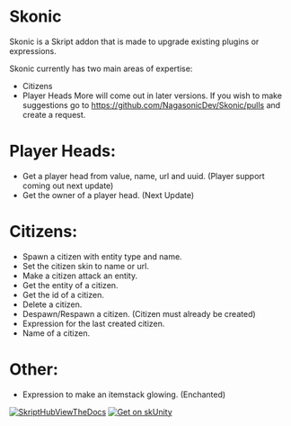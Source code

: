 # Skonic
Skonic is a Skript addon that is made to upgrade existing plugins or expressions.

Skonic currently has two main areas of expertise:
- Citizens
- Player Heads
More will come out in later versions. If you wish to make suggestions go to https://github.com/NagasonicDev/Skonic/pulls and create a request.

# Player Heads:
- Get a player head from value, name, url and uuid. (Player support coming out next update)
- Get the owner of a player head. (Next Update)

# Citizens:
- Spawn a citizen with entity type and name.
- Set the citizen skin to name or url.
- Make a citizen attack an entity.
- Get the entity of a citizen.
- Get the id of a citizen.
- Delete a citizen.
- Despawn/Respawn a citizen. (Citizen must already be created)
- Expression for the last created citizen.
- Name of a citizen.

# Other:
- Expression to make an itemstack glowing. (Enchanted)

[![SkriptHubViewTheDocs](http://skripthub.net/static/addon/ViewTheDocsButton.png)](http://skripthub.net/docs/?addon=Skonic)
[![Get on skUnity](https://docs.skunity.com/skunity/library/Docs/Assets/assets/images/buttons/v2/get-the-syntax-white.png)](https://docs.skunity.com/syntax/search/addon:Skonic)
